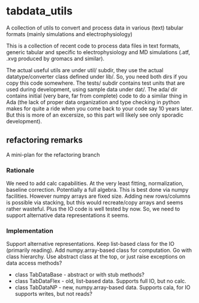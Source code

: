 # tabdata_utils
A collection of utils to convert and process data in various (text) tabular formats
(mainly simulations and electrophysiology)

This is a collection of recent code to process data files in text formats, generic
tabular and specific to electrophysiology and MD simulations (.atf, .xvg produced by
gromacs and similar).

The actual useful utils are under util/ subdir, they use the actual datatype/converter
class defined under lib/. So, you need both dirs if you copy this code somewhere.
The tests/ subdir contains test units that are used during development, using sample data
under dat/.
The ada/ dir contains initial (very bare, far from complete) code to do a similar thing in
Ada (the lack of proper data organization and type checking in python makes for quite a
ride when you come back to your code say 10 years later. But this is more of an excersize,
so this part will likely see only sporadic development).

## refactoring remarks
A mini-plan for the refactoring branch

### Rationale
We need to add calc capabilities. At the very least fitting, normalization, baseline correction. 
Potentially a full algebra. This is best done via numpy facilities. However numpy arrays are
fixed size. Adding new rows/columns is possible via stacking, but this would recreate/copy arrays
and seems rather wasteful. Plus the IO code is well tested by now. So, we need to support alternative
data representations it seems.

### Implementation
Support alternative representations. Keep list-based class for the IO (primarily reading). 
Add numpy.array-based class for computation. Go with class hierarchy. Use abstract class at the top, 
or just raise exceptions on data access methods?

- class TabDataBase  - abstract or with stub methods?
- class TabDataFlex  - old, list-based data. Supports full IO, but no calc.
- class TabDataNP    - new, numpy.array-based data. Supports cala, for IO supports writes, but not reads?

